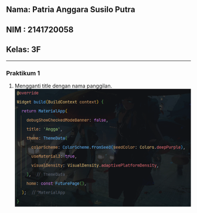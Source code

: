 ## Nama: Patria Anggara Susilo Putra
## NIM : 2141720058
## Kelas: 3F

---

### Praktikum 1

1. Mengganti title dengan nama panggilan.
!["screenshot_praktikum_satu](docs/images/praktikum1/soal/soal1.png)
